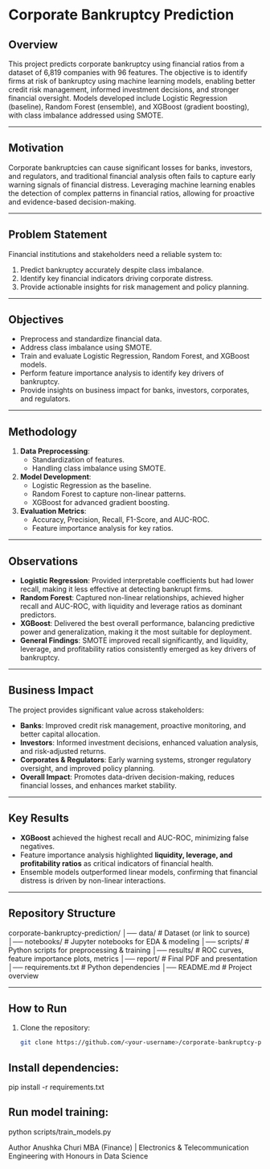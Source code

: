 # Corporate Bankruptcy Prediction

## Overview
This project predicts corporate bankruptcy using financial ratios from a dataset of 6,819 companies with 96 features. The objective is to identify firms at risk of bankruptcy using machine learning models, enabling better credit risk management, informed investment decisions, and stronger financial oversight. Models developed include Logistic Regression (baseline), Random Forest (ensemble), and XGBoost (gradient boosting), with class imbalance addressed using SMOTE.

---

## Motivation
Corporate bankruptcies can cause significant losses for banks, investors, and regulators, and traditional financial analysis often fails to capture early warning signals of financial distress. Leveraging machine learning enables the detection of complex patterns in financial ratios, allowing for proactive and evidence-based decision-making.

---

## Problem Statement
Financial institutions and stakeholders need a reliable system to:
1. Predict bankruptcy accurately despite class imbalance.
2. Identify key financial indicators driving corporate distress.
3. Provide actionable insights for risk management and policy planning.

---

## Objectives
- Preprocess and standardize financial data.
- Address class imbalance using SMOTE.
- Train and evaluate Logistic Regression, Random Forest, and XGBoost models.
- Perform feature importance analysis to identify key drivers of bankruptcy.
- Provide insights on business impact for banks, investors, corporates, and regulators.

---

## Methodology
1. **Data Preprocessing**:
   - Standardization of features.
   - Handling class imbalance using SMOTE.
2. **Model Development**:
   - Logistic Regression as the baseline.
   - Random Forest to capture non-linear patterns.
   - XGBoost for advanced gradient boosting.
3. **Evaluation Metrics**:
   - Accuracy, Precision, Recall, F1-Score, and AUC-ROC.
   - Feature importance analysis for key ratios.

---

## Observations
- **Logistic Regression**: Provided interpretable coefficients but had lower recall, making it less effective at detecting bankrupt firms.
- **Random Forest**: Captured non-linear relationships, achieved higher recall and AUC-ROC, with liquidity and leverage ratios as dominant predictors.
- **XGBoost**: Delivered the best overall performance, balancing predictive power and generalization, making it the most suitable for deployment.
- **General Findings**: SMOTE improved recall significantly, and liquidity, leverage, and profitability ratios consistently emerged as key drivers of bankruptcy.

---

## Business Impact
The project provides significant value across stakeholders:
- **Banks**: Improved credit risk management, proactive monitoring, and better capital allocation.
- **Investors**: Informed investment decisions, enhanced valuation analysis, and risk-adjusted returns.
- **Corporates & Regulators**: Early warning systems, stronger regulatory oversight, and improved policy planning.
- **Overall Impact**: Promotes data-driven decision-making, reduces financial losses, and enhances market stability.

---

## Key Results
- **XGBoost** achieved the highest recall and AUC-ROC, minimizing false negatives.
- Feature importance analysis highlighted **liquidity, leverage, and profitability ratios** as critical indicators of financial health.
- Ensemble models outperformed linear models, confirming that financial distress is driven by non-linear interactions.

---

## Repository Structure
corporate-bankruptcy-prediction/
│── data/ # Dataset (or link to source)
│── notebooks/ # Jupyter notebooks for EDA & modeling
│── scripts/ # Python scripts for preprocessing & training
│── results/ # ROC curves, feature importance plots, metrics
│── report/ # Final PDF and presentation
│── requirements.txt # Python dependencies
│── README.md # Project overview


---

## How to Run
1. Clone the repository:
   ```bash
   git clone https://github.com/<your-username>/corporate-bankruptcy-prediction.git

## Install dependencies:

pip install -r requirements.txt

## Run model training:

python scripts/train_models.py

Author
Anushka Churi
MBA (Finance) | Electronics & Telecommunication Engineering with Honours in Data Science
